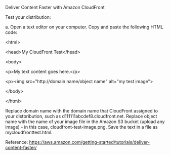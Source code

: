 Deliver Content Faster
with Amazon CloudFront


Test your distribution:


a. Open a text editor on your computer. Copy and paste the following HTML code:


<p>&lt;html&gt;</p>
<p>&lt;head&gt;My CloudFront Test&lt;/head&gt;</p>
<p>&lt;body&gt;</p>
<p>&lt;p&gt;My text content goes here.&lt;/p&gt;</p>
<p>&lt;p&gt;&lt;img src=&quot;http://domain name/object name&quot; alt=&quot;my test image&quot;&gt;</p>
<p>&lt;/body&gt;</p>
<p>&lt;/html&gt;</p>


Replace domain name with the domain name that CloudFront assigned to your distbribution, such as d111111abcdef8.cloudfront.net.
Replace object name with the name of your image file in the Amazon S3 bucket (upload any image) - in this case, cloudfront-test-image.png.
Save the text in a file as mycloudfronttest.html.


Reference:
https://aws.amazon.com/getting-started/tutorials/deliver-content-faster/
